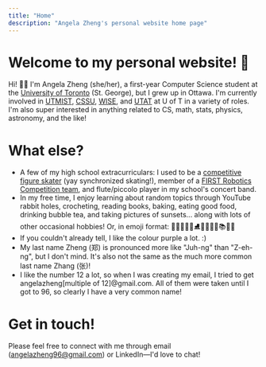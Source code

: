 ```yaml
---
title: "Home"
description: "Angela Zheng's personal website home page"
---
```


# Welcome to my personal website! 💐

Hi! 👋🏻 I'm Angela Zheng (she/her), a first-year Computer Science student at the [University of Toronto](https://www.utoronto.ca/) (St. George), but I grew up in Ottawa. I'm currently involved in [UTMIST](https://www.utmist.ca/), [CSSU](https://www.cssu.ca/), [WISE](https://wise.skule.ca/), and [UTAT](https://www.utat.ca/space-systems) at U of T in a variety of roles. I'm also super interested in anything related to CS, math, stats, physics, astronomy, and the like!

# What else?

- A few of my high school extracurriculars: I used to be a [competitive figure skater](https://www.starlightsynchro.com/) (yay synchronized skating!), member of a [FIRST Robotics Competition team](https://www.eomrobotics.com/), and flute/piccolo player in my school's concert band.
- In my free time, I enjoy learning about random topics through YouTube rabbit holes, crocheting, reading books, baking, eating good food, drinking bubble tea, and taking pictures of sunsets... along with lots of other occasional hobbies! Or, in emoji format: 💐💫🍓🧋🍵⛸️🎼🌌🌅📸📚🎶🧶
- If you couldn't already tell, I like the colour purple a lot. :)
- My last name Zheng (郑) is pronounced more like "Juh-ng" than "Z-eh-ng", but I don't mind. It's also not the same as the much more common last name Zhang (张)!
- I like the number 12 a lot, so when I was creating my email, I tried to get angelazheng[multiple of 12]@gmail.com. All of them were taken until I got to 96, so clearly I have a very common name!

# Get in touch!

Please feel free to connect with me through email (angelazheng96@gmail.com) or LinkedIn—I'd love to chat!